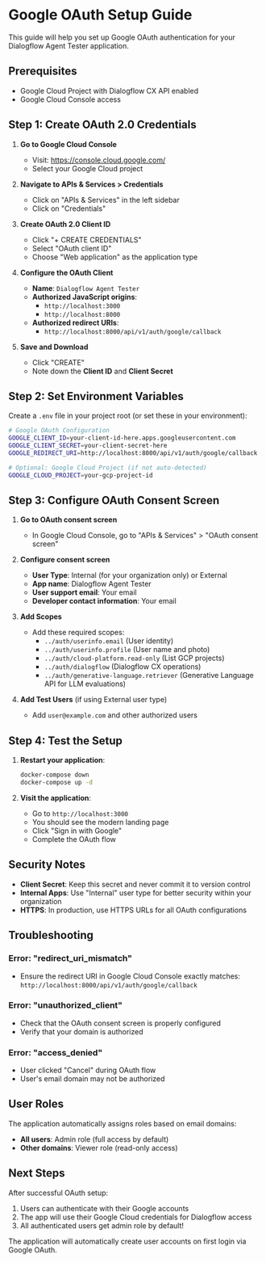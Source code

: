 # Google OAuth Setup Guide

This guide will help you set up Google OAuth authentication for your Dialogflow Agent Tester application.

## Prerequisites

- Google Cloud Project with Dialogflow CX API enabled
- Google Cloud Console access

## Step 1: Create OAuth 2.0 Credentials

1. **Go to Google Cloud Console**
   - Visit: https://console.cloud.google.com/
   - Select your Google Cloud project

2. **Navigate to APIs & Services > Credentials**
   - Click on "APIs & Services" in the left sidebar
   - Click on "Credentials"

3. **Create OAuth 2.0 Client ID**
   - Click "+ CREATE CREDENTIALS"
   - Select "OAuth client ID"
   - Choose "Web application" as the application type

4. **Configure the OAuth Client**
   - **Name**: `Dialogflow Agent Tester`
   - **Authorized JavaScript origins**: 
     - `http://localhost:3000`
     - `http://localhost:8000`
   - **Authorized redirect URIs**: 
     - `http://localhost:8000/api/v1/auth/google/callback`

5. **Save and Download**
   - Click "CREATE"
   - Note down the **Client ID** and **Client Secret**

## Step 2: Set Environment Variables

Create a `.env` file in your project root (or set these in your environment):

```bash
# Google OAuth Configuration
GOOGLE_CLIENT_ID=your-client-id-here.apps.googleusercontent.com
GOOGLE_CLIENT_SECRET=your-client-secret-here
GOOGLE_REDIRECT_URI=http://localhost:8000/api/v1/auth/google/callback

# Optional: Google Cloud Project (if not auto-detected)
GOOGLE_CLOUD_PROJECT=your-gcp-project-id
```

## Step 3: Configure OAuth Consent Screen

1. **Go to OAuth consent screen**
   - In Google Cloud Console, go to "APIs & Services" > "OAuth consent screen"

2. **Configure consent screen**
   - **User Type**: Internal (for your organization only) or External
   - **App name**: Dialogflow Agent Tester
   - **User support email**: Your email
   - **Developer contact information**: Your email

3. **Add Scopes**
   - Add these required scopes:
     - `../auth/userinfo.email` (User identity)
     - `../auth/userinfo.profile` (User name and photo)
     - `../auth/cloud-platform.read-only` (List GCP projects)
     - `../auth/dialogflow` (Dialogflow CX operations)
     - `../auth/generative-language.retriever` (Generative Language API for LLM evaluations)

4. **Add Test Users** (if using External user type)
   - Add `user@example.com` and other authorized users

## Step 4: Test the Setup

1. **Restart your application**:
   ```bash
   docker-compose down
   docker-compose up -d
   ```

2. **Visit the application**:
   - Go to `http://localhost:3000`
   - You should see the modern landing page
   - Click "Sign in with Google"
   - Complete the OAuth flow

## Security Notes

- **Client Secret**: Keep this secret and never commit it to version control
- **Internal Apps**: Use "Internal" user type for better security within your organization
- **HTTPS**: In production, use HTTPS URLs for all OAuth configurations

## Troubleshooting

### Error: "redirect_uri_mismatch"
- Ensure the redirect URI in Google Cloud Console exactly matches: `http://localhost:8000/api/v1/auth/google/callback`

### Error: "unauthorized_client"
- Check that the OAuth consent screen is properly configured
- Verify that your domain is authorized

### Error: "access_denied"
- User clicked "Cancel" during OAuth flow
- User's email domain may not be authorized

## User Roles

The application automatically assigns roles based on email domains:
- **All users**: Admin role (full access by default)
- **Other domains**: Viewer role (read-only access)

## Next Steps

After successful OAuth setup:
1. Users can authenticate with their Google accounts
2. The app will use their Google Cloud credentials for Dialogflow access
3. All authenticated users get admin role by default!

The application will automatically create user accounts on first login via Google OAuth.